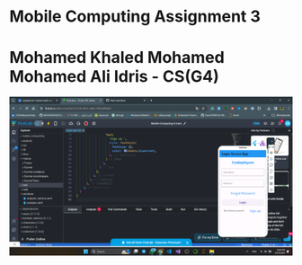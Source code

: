 # Mobile Computing Assignment 3

# Mohamed Khaled Mohamed Mohamed Ali Idris - CS(G4)

![screenshot](screenshot.png)


